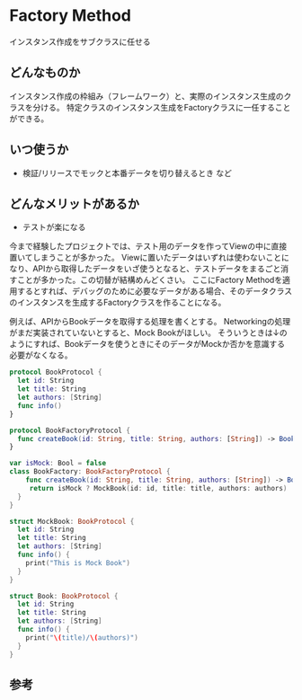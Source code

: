 #  Factory Method
インスタンス作成をサブクラスに任せる

## どんなものか
インスタンス作成の枠組み（フレームワーク）と、実際のインスタンス生成のクラスを分ける。
特定クラスのインスタンス生成をFactoryクラスに一任することができる。

## いつ使うか
- 検証/リリースでモックと本番データを切り替えるとき
など

## どんなメリットがあるか
- テストが楽になる

今まで経験したプロジェクトでは、テスト用のデータを作ってViewの中に直接置いてしまうことが多かった。
Viewに置いたデータはいずれは使わないことになり、APIから取得したデータをいざ使うとなると、テストデータをまるごと消すことが多かった。この切替が結構めんどくさい。
ここにFactory Methodを適用するとすれば、デバッグのために必要なデータがある場合、そのデータクラスのインスタンスを生成するFactoryクラスを作ることになる。

例えば、APIからBookデータを取得する処理を書くとする。
Networkingの処理がまだ実装されていないとすると、Mock Bookがほしい。
そういうときは↓のようにすれば、Bookデータを使うときにそのデータがMockか否かを意識する必要がなくなる。

```swift
protocol BookProtocol {
  let id: String
  let title: String
  let authors: [String]
  func info()
}
```

```swift
protocol BookFactoryProtocol {
  func createBook(id: String, title: String, authors: [String]) -> BookProtocol
}

```

```swift
var isMock: Bool = false
class BookFactory: BookFactoryProtocol {
    func createBook(id: String, title: String, authors: [String]) -> BookProtocol {
     return isMock ? MockBook(id: id, title: title, authors: authors) : Book(id: id, title: title, authors: authors)
  }
}
```

```swift
struct MockBook: BookProtocol {
  let id: String
  let title: String
  let authors: [String]
  func info() {
    print("This is Mock Book")
  }
}
```


```swift
struct Book: BookProtocol {
  let id: String
  let title: String
  let authors: [String]
  func info() {
    print("\(title)/\(authors)")
  }
}
```

## 参考

